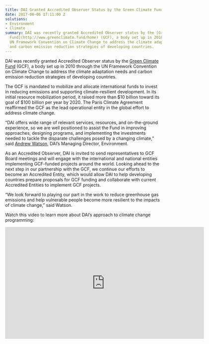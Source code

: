```yaml
---
title: DAI Granted Accredited Observer Status by the Green Climate Fund
date: 2017-06-06 17:11:00 Z
solutions:
- Environment
- Climate
summary: DAI was recently granted Accredited Observer status by the [Green Climate
  Fund](http://www.greenclimate.fund/home) (GCF), a body set up in 2010 through the
  UN Framework Convention on Climate Change to address the climate adaptation needs
  and carbon emission reduction strategies of developing countries.
---
```


DAI was recently granted Accredited Observer status by the [Green Climate Fund](http://www.greenclimate.fund/home) (GCF), a body set up in 2010 through the UN Framework Convention on Climate Change to address the climate adaptation needs and carbon emission reduction strategies of developing countries.

The GCF is mandated to mobilize and allocate international funds to invest in reducing emissions and supporting climate-resilient development. In its initial resource mobilization period, it raised more than $10 billion toward its goal of $100 billion per year by 2020. The Paris Climate Agreement reaffirmed the GCF as the lead operational entity in the global effort to address climate change. 

“DAI offers wide range of relevant services, resources, and on-the-ground experience, so we are well positioned to assist the Fund in improving approaches, designing programs, and implementing the investments needed to tackle the disparate challenges posed by a changing climate,” said [Andrew Watson](https://www.dai.com/who-we-are/our-team/andrew-watson), DAI’s Managing Director, Environment. 

As an Accredited Observer, DAI is invited to send representatives to GCF Board meetings and will engage with the international and national entities implementing GCF-funded projects around the world. Looking ahead to the next step in our partnership with the GCF, we continue our efforts to become an Accredited Entity, which would allow DAI to help developing countries prepare proposals for GCF funding and collaborate with current Accredited Entities to implement GCF projects.

“We look forward to playing our part in the work to reduce greenhouse gas emissions and help vulnerable people become more resilient to the impacts of climate change,” said Watson.

Watch this video to learn more about DAI’s approach to climate change programming:

<iframe src="https://player.vimeo.com/video/214065469" width="640" height="360" frameborder="0" webkitallowfullscreen mozallowfullscreen allowfullscreen></iframe>